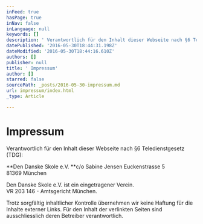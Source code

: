 ```yaml
---
inFeed: true
hasPage: true
inNav: false
inLanguage: null
keywords: []
description: ' Verantwortlich für den Inhalt dieser Webseite nach §6 Teledienstgesetz (TDG): '
datePublished: '2016-05-30T18:44:31.198Z'
dateModified: '2016-05-30T18:44:16.610Z'
authors: []
publisher: null
title: ' Impressum'
author: []
starred: false
sourcePath: _posts/2016-05-30-impressum.md
url: impressum/index.html
_type: Article

---
```

# Impressum

Verantwortlich für den Inhalt dieser Webseite nach §6 Teledienstgesetz (TDG): 

**Den Danske Skole e.V. **c/o Sabine Jensen Euckenstrasse 5   
81369 München 

Den Danske Skole e.V. ist ein eingetragener Verein.   
VR 203 146 - Amtsgericht München. 

Trotz sorgfältig inhaltlicher Kontrolle übernehmen wir keine Haftung für die Inhalte externer Links. Für den Inhalt der verlinkten Seiten sind ausschliesslich deren Betreiber verantwortlich.